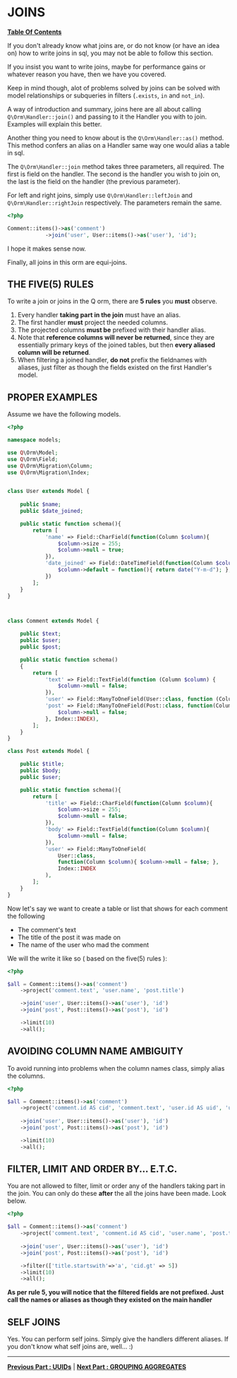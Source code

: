 # JOINS 
**[ Table Of Contents](toc.md)**

If you don't already know what joins are, or do not know (or have an idea on) how to write joins in sql, you may not be able to follow this section.

If you insist you want to write joins, maybe for performance gains or whatever reason you have, then we have you covered.

Keep in mind though, alot of problems solved by joins can be solved with model relationships or subqueries in filters (`.exists`, `in` and `not_in`).

A way of introduction and summary, joins here are all about calling `Q\Orm\Handler::join()` and passing to it the Handler you with to join. Examples will explain this better.

Another thing you need to know about is the `Q\Orm\Handler::as()` method. This method confers an alias on a Handler same way one would alias a table in sql.

The `Q\Orm\Handler::join` method takes three parameters, all required. The first is field on the handler. The second is the handler you wish to join on, the last is the field on the handler (the previous parameter).

For left and right joins, simply use `Q\Orm\Handler::leftJoin` and `Q\Orm\Handler::rightJoin` respectively. The parameters remain the same.

```php
<?php

Comment::items()->as('comment')
            ->join('user', User::items()->as('user'), 'id');
``` 

I hope it makes sense now.

Finally, all joins in this orm are equi-joins.

## THE FIVE(5) RULES
To write a join or joins in the Q orm, there are **5 rules** you **must** observe.

1. Every handler **taking part in the join** must have an alias.
1. The first handler **must** project the needed columns.
1. The projected columns **must be** prefixed with their handler alias.
1. Note that **reference columns will never be returned**, since they are essentially primary keys of the joined tables, but then **every aliased column will be returned**.
1. When filtering a joined handler, **do not** prefix the fieldnames with aliases, just filter as though the fields existed on the first Handler's model.

## PROPER EXAMPLES

Assume we have the following models.

```php
<?php

namespace models;

use Q\Orm\Model;
use Q\Orm\Field;
use Q\Orm\Migration\Column;
use Q\Orm\Migration\Index;


class User extends Model {
    
    public $name;	
    public $date_joined;	    

    public static function schema(){
        return [
            'name' => Field::CharField(function(Column $column){				
                $column->size = 255;
                $column->null = true;
            }),
            'date_joined' => Field::DateTimeField(function(Column $column){				
                $column->default = function(){ return date("Y-m-d"); };
            })			
        ];
    }
}



class Comment extends Model {

	public $text;
	public $user;
	public $post;

	public static function schema()
	{
		return [
            'text' => Field::TextField(function (Column $column) {
                $column->null = false;
            }),
            'user' => Field::ManyToOneField(User::class, function (Column $column) { $column->null = false; }, Index::INDEX),
            'post' => Field::ManyToOneField(Post::class, function(Column $column){
                $column->null = false;
            }, Index::INDEX),
		];
	}
}

class Post extends Model {

	public $title;
	public $body;
	public $user;

	public static function schema(){
		return [
			'title' => Field::CharField(function(Column $column){
				$column->size = 255;
				$column->null = false;
			}),
			'body' => Field::TextField(function(Column $column){				
				$column->null = false;
			}),
			'user' => Field::ManyToOneField(
				User::class, 
				function(Column $column){ $column->null = false; },
				Index::INDEX
			),
		];
	}
}

```

Now let's say we want to create a table or list that shows for each comment the following
- The comment's text
- The title of the post it was made on
- The name of the user who mad the comment

We will the write it like so ( based on the five(5) rules ):

```php
<?php

$all = Comment::items()->as('comment')
    ->project('comment.text', 'user.name', 'post.title')

    ->join('user', User::items()->as('user'), 'id')
    ->join('post', Post::items()->as('post'), 'id')

    ->limit(10)
    ->all();

```

## AVOIDING COLUMN NAME AMBIGUITY

To avoid running into problems when the column names class, simply alias the columns.

```php
<?php

$all = Comment::items()->as('comment')
    ->project('comment.id AS cid', 'comment.text', 'user.id AS uid', 'user.name', 'post.title')
    
    ->join('user', User::items()->as('user'), 'id')
    ->join('post', Post::items()->as('post'), 'id')

    ->limit(10)
    ->all();

```

## FILTER, LIMIT AND ORDER BY... E.T.C.

You are not allowed to filter, limit or order any of the handlers taking part in the join. You can only do these **after** the all the joins have been made. Look below.

```php
<?php

$all = Comment::items()->as('comment')
    ->project('comment.text', 'comment.id AS cid', 'user.name', 'post.title')
    
    ->join('user', User::items()->as('user'), 'id')
    ->join('post', Post::items()->as('post'), 'id')

    ->filter(['title.startswith'=>'a', 'cid.gt' => 5])
    ->limit(10)
    ->all();

```

**As per rule 5, you will notice that the filtered fields are not prefixed. Just call the names or aliases as though they existed on the main handler**

## SELF JOINS

Yes. You can perform self joins. Simply give the handlers different aliases. If you don't know what self joins are, well... :)

---
**[Previous Part : UUIDs](uuid.md)**  | **[Next Part : GROUPING AGGREGATES](grouping.md)**